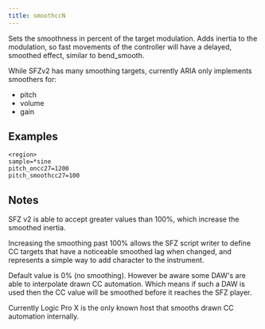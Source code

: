 ```yaml
---
title: smoothccN
---
```

Sets the smoothness in percent of the target modulation.
Adds inertia to the modulation, so fast movements of the controller will have
a delayed, smoothed effect, similar to bend_smooth. 

While SFZv2 has many smoothing targets, currently ARIA only implements smoothers for:
* pitch
* volume
* gain

## Examples

```
<region>
sample=*sine
pitch_oncc27=1200
pitch_smoothcc27=100
```

## Notes

SFZ v2 is able to accept greater values than 100%, which increase the smoothed inertia.

Increasing the smoothing past 100% allows the SFZ script writer to define CC targets that have a noticeable smoothed lag when changed, and represents a simple way to add character to the instrument.

Default value is 0% (no smoothing). However be aware some DAW's are able to interpolate drawn CC automation. Which means if such a DAW is used then the CC value will be smoothed before it reaches the SFZ player.

Currently Logic Pro X is the only known host that smooths drawn CC automation internally.

